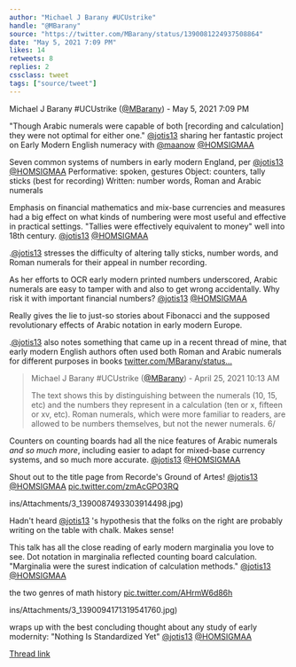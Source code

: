 ```yaml
---
author: "Michael J Barany #UCUstrike"
handle: "@MBarany"
source: "https://twitter.com/MBarany/status/1390081224937508864"
date: "May 5, 2021 7:09 PM"
likes: 14
retweets: 8
replies: 2
cssclass: tweet
tags: ["source/tweet"]
---
```

Michael J Barany #UCUstrike ([@MBarany](https://twitter.com/MBarany)) - May 5, 2021 7:09 PM

"Though Arabic numerals were capable of both [recording and calculation] they were not optimal for either one." [@jotis13](https://twitter.com/jotis13) sharing her fantastic project on Early Modern English numeracy with [@maanow](https://twitter.com/maanow) [@HOMSIGMAA](https://twitter.com/HOMSIGMAA)

Seven common systems of numbers in early modern England, per [@jotis13](https://twitter.com/jotis13) [@HOMSIGMAA](https://twitter.com/HOMSIGMAA)
Performative: spoken, gestures
Object: counters, tally sticks (best for recording)
Written: number words, Roman and Arabic numerals

Emphasis on financial mathematics and mix-base currencies and measures had a big effect on what kinds of numbering were most useful and effective in practical settings. "Tallies were effectively equivalent to money" well into 18th century. [@jotis13](https://twitter.com/jotis13) [@HOMSIGMAA](https://twitter.com/HOMSIGMAA)

.[@jotis13](https://twitter.com/jotis13) stresses the difficulty of altering tally sticks, number words, and Roman numerals for their appeal in number recording.

As her efforts to OCR early modern printed numbers underscored, Arabic numerals are easy to tamper with and also to get wrong accidentally. Why risk it with important financial numbers? [@jotis13](https://twitter.com/jotis13) [@HOMSIGMAA](https://twitter.com/HOMSIGMAA)

Really gives the lie to just-so stories about Fibonacci and the supposed revolutionary effects of Arabic notation in early modern Europe.

.[@jotis13](https://twitter.com/jotis13) also notes something that came up in a recent thread of mine, that early modern English authors often used both Roman and Arabic numerals for different purposes in books [twitter.com/MBarany/status…](https://twitter.com/MBarany/status/1386322441027428363?s=20)

> Michael J Barany #UCUstrike ([@MBarany](https://twitter.com/MBarany)) - April 25, 2021 10:13 AM
>
>
> The text shows this by distinguishing between the numerals (10, 15, etc) and the numbers they represent in a calculation (ten or x, fifteen or xv, etc). Roman numerals, which were more familiar to readers, are allowed to be numbers themselves, but not the newer numerals. 6/

Counters on counting boards had all the nice features of Arabic numerals *and so much more*, including easier to adapt for mixed-base currency systems, and so much more accurate. [@jotis13](https://twitter.com/jotis13) [@HOMSIGMAA](https://twitter.com/HOMSIGMAA)

Shout out to the title page from Recorde's Ground of Artes! [@jotis13](https://twitter.com/jotis13) [@HOMSIGMAA](https://twitter.com/HOMSIGMAA) [pic.twitter.com/zmAcGPO3RQ](https://twitter.com/MBarany/status/1390087767460401156/photo/1)

ins/Attachments/3_1390087493303914498.jpg)

Hadn't heard [@jotis13](https://twitter.com/jotis13) 's hypothesis that the folks on the right are probably writing on the table with chalk. Makes sense!

This talk has all the close reading of early modern marginalia you love to see. Dot notation in marginalia reflected counting board calculation. "Marginalia were the surest indication of calculation methods." [@jotis13](https://twitter.com/jotis13) [@HOMSIGMAA](https://twitter.com/HOMSIGMAA)

the two genres of math history [pic.twitter.com/AHrmW6d86h](https://twitter.com/MBarany/status/1390094204064387076/photo/1)

ins/Attachments/3_1390094171319541760.jpg)

wraps up with the best concluding thought about any study of early modernity: "Nothing Is Standardized Yet" [@jotis13](https://twitter.com/jotis13) [@HOMSIGMAA](https://twitter.com/HOMSIGMAA)

[Thread link](https://twitter.com/MBarany/status/1390081224937508864)
